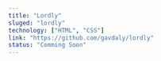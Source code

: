 ```yaml
---
title: "Lordly"
sluged: "lordly"
technology: ["HTML", "CSS"]
link: "https://github.com/gavdaly/lordly"
status: "Comming Soon"
---
```

